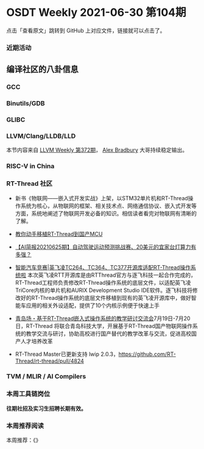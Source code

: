 # OSDT Weekly 2021-06-30 第104期

点击「查看原文」跳转到 GitHub 上对应文件，链接就可以点击了。

### 近期活动

## 编译社区的八卦信息

### GCC

### Binutils/GDB

### GLIBC

### LLVM/Clang/LLDB/LLD

本节内容来自 [LLVM Weekly 第372期](http://llvmweekly.org/issue/372)，
[Alex Bradbury](https://www.linkedin.com/in/alex-bradbury/) 大哥持续稳定输出。

### RISC-V in China

### RT-Thread 社区
- 新书《物联网——嵌入式开发实战》上架，以STM32单片机和RT-Thread操作系统为核心，从物联网的框架、相关技术点、网络通信协议、嵌入式开发等方面，系统地阐述了物联网开发必备的知识。相信读者看完对物联网有清晰的了解。

- [教你动手移植RT-Thread到国产MCU](https://mp.weixin.qq.com/s/-_3oadFkca0az6aALDZMZQ)
- [【AI简报20210625期】自动驾驶运动预测挑战赛、20美元的宜家台灯算力有多强？](https://mp.weixin.qq.com/s/vK7ewNYIWk4zPzvsAzI2mA)

- [智能汽车竞赛|英飞凌TC264、TC364、TC377开源库适配RT-Thread操作系统啦](https://mp.weixin.qq.com/s/XBt-7mBlDo5Jl05CseOtzQ) 本次英飞凌RTT开源库是由RTThread官方与逐飞科技一起合作完成的，RT-Thread工程师负责修改RT-Thread操作系统的底层文件，以适配英飞凌TriCore内核的单片机和AURIX Development Studio IDE软件。逐飞科技将修改好的RT-Thread操作系统的底层文件移植到现有的英飞凌开源库中，做好智能车应用的相关外设适配，提供了10个内核示例便于快速上手

- [青岛场・基于RT-Thread嵌入式操作系统的教学研讨交流会](https://mp.weixin.qq.com/s/MudCrsZsBFj_Ot0gTMoj8g)7月19日-7月20日，RT-Thread 将联合青岛科技大学，开展基于RT-Thread国产物联网操作系统的教学交流与研讨，协助高校进行国产替代的教学改革与交流，促进高校国产人才培养改革

- RT-Thread Master已更新支持 lwip 2.0.3，https://github.com/RT-Thread/rt-thread/pull/4824

### TVM / MLIR / AI Compilers

### 本周工具链岗位

**往期社招及实习生招聘长期有效。**

### 本周推荐阅读

本周推荐：《》
